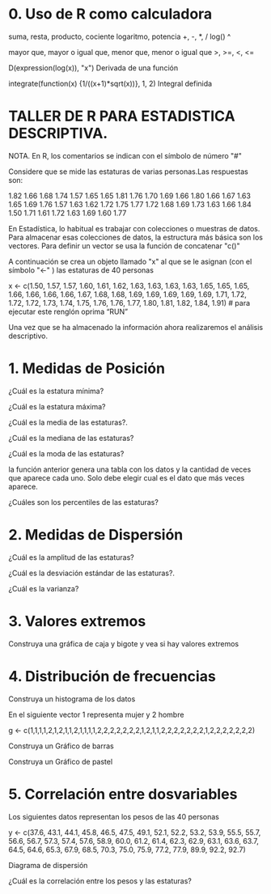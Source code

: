 # 0. Uso de R como calculadora


suma, resta, producto, cociente logaritmo, potencia            +, -, *, / log() ^  

mayor que, mayor o igual que, menor que, menor o igual que     >, >=, <, <= 

D(expression(log(x)), "x") Derivada de una función

integrate(function(x) {1/((x+1)*sqrt(x))}, 1, 2) Integral definida


# TALLER DE R PARA ESTADISTICA DESCRIPTIVA.

NOTA. En R, los comentarios se indican con el símbolo de número "#"

Considere que se mide las estaturas de varias personas.Las respuestas son:  

1.82 1.66 1.68 1.74 1.57 1.65 1.65 1.81 1.76 1.70 1.69 1.66 1.80 1.66 1.67 1.63 1.65
1.69 1.76 1.57 1.63 1.62 1.72 1.75 1.77 1.72 1.68 1.69 1.73 1.63 1.66 1.84 1.50 1.71
1.61 1.72 1.63 1.69 1.60 1.77

En Estadística, lo habitual es trabajar con colecciones o muestras de datos.
Para almacenar esas colecciones de datos, la estructura más básica
son los vectores. 
Para definir un vector se usa la función de concatenar "c()"

A continuación se crea un objeto llamado "x" al que se le asignan 
(con el símbolo "<-" ) las estaturas de 40 personas

x <- c(1.50, 1.57, 1.57, 1.60, 1.61, 1.62, 1.63, 1.63, 1.63, 1.63, 1.65, 1.65,
       1.65, 1.66, 1.66, 1.66, 1.66, 1.67, 1.68, 1.68, 1.69, 1.69, 1.69, 1.69,
       1.69, 1.71, 1.72, 1.72, 1.72, 1.73, 1.74, 1.75, 1.76, 1.76, 1.77, 1.80,
       1.81, 1.82, 1.84, 1.91) # para ejecutar este renglón oprima “RUN”

Una vez que se ha almacenado la información ahora realizaremos
el análisis descriptivo.

# 1. Medidas de Posición
¿Cuál es la estatura mínima?


¿Cuál es la estatura máxima?

 
¿Cuál es la media de las estaturas?.


¿Cuál es la mediana de las estaturas?


¿Cuál es la moda de las estaturas?


la función anterior genera una tabla con los datos y la cantidad
de veces que aparece cada uno. Solo debe elegir cual es el
dato que más veces aparece.

¿Cuáles son los percentiles de las estaturas?


# 2. Medidas de Dispersión

¿Cuál es la amplitud de las estaturas?


¿Cuál es la desviación estándar de las estaturas?.


¿Cuál es la varianza?


# 3. Valores extremos

Construya una gráfica de caja y bigote y vea si hay valores extremos


# 4. Distribución de frecuencias

Construya un histograma de los datos

En el siguiente vector 1 representa mujer y 2 hombre

g <- c(1,1,1,1,2,1,2,1,1,2,1,1,1,1,2,2,2,2,2,2,2,1,2,1,1,2,2,2,2,2,2,2,1,2,2,2,2,2,2,2)

Construya un Gráfico de barras

Construya un Gráfico de pastel


# 5. Correlación entre dosvariables

Los siguientes datos representan los pesos de las 40 personas

y <- c(37.6, 43.1, 44.1, 45.8, 46.5, 47.5, 49.1, 52.1, 52.2, 53.2, 53.9, 55.5,
       55.7, 56.6, 56.7, 57.3, 57.4, 57.6, 58.9, 60.0, 61.2, 61.4, 62.3, 62.9,
       63.1, 63.6, 63.7, 64.5, 64.6, 65.3, 67.9, 68.5, 70.3, 75.0, 75.9, 77.2,
       77.9, 89.9, 92.2, 92.7)



Diagrama de dispersión


¿Cuál es la correlación entre los pesos y las estaturas?


